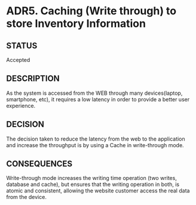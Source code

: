 # ADR5. Caching (Write through) to store Inventory Information 

## STATUS
Accepted

## DESCRIPTION
As the system is accessed from the WEB through many devices(laptop, smartphone, etc), it requires a low latency in order to provide a better user experience.

## DECISION
The decision taken to reduce the latency from the web to the application and increase the throughput is by using a Cache in write-through mode.

## CONSEQUENCES
Write-through mode increases the writing time operation (two writes, database and cache), but ensures that the writing operation in both, is atomic and consistent, allowing the website customer access the real data from the device.
